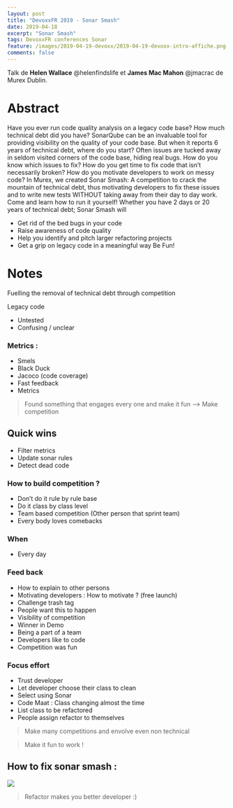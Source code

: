 ```yaml
---
layout: post
title: "DevoxxFR 2019 - Sonar Smash"
date: 2019-04-18
excerpt: "Sonar Smash"
tags: DevoxxFR conferences Sonar
feature: /images/2019-04-19-devoxx/2019-04-19-devoxx-intro-affiche.png
comments: false
---
```


Talk de __Helen Wallace__ @helenfindslife et __James Mac Mahon__ @jmacrac de Murex Dublin.


# Abstract
Have you ever run code quality analysis on a legacy code base?
How much technical debt did you have?
SonarQube can be an invaluable tool for providing visibility on the quality of your code base. But when it reports 6 years of technical debt, where do you start? Often issues are tucked away in seldom visited corners of the code base, hiding real bugs.
How do you know which issues to fix? How do you get time to fix code that isn’t necessarily broken? How do you motivate developers to work on messy code?
In Murex, we created Sonar Smash: A competition to crack the mountain of technical debt, thus motivating developers to fix these issues and to write new tests WITHOUT taking away from their day to day work.
Come and learn how to run it yourself!
Whether you have 2 days or 20 years of technical debt; Sonar Smash will
* Get rid of the bed bugs in your code
* Raise awareness of code quality
* Help you identify and pitch larger refactoring projects
* Get a grip on legacy code in a meaningful way
Be Fun!

# Notes

Fuelling the removal of technical debt through competition

Legacy code
- Untested
- Confusing / unclear

### Metrics :
- Smels
- Black Duck
- Jacoco (code coverage)
- Fast feedback
- Metrics

> Found something that engages every one and make it fun —> Make competition

## Quick wins
- Filter metrics
- Update sonar rules
- Detect dead code

### How to build competition ?
- Don’t do it rule by rule base
- Do it class by class level
- Team based competition (Other person that sprint team)
- Every body loves comebacks

### When
- Every day

### Feed back
- How to explain to other persons
- Motivating developers : How to motivate ? (free launch)
- Challenge trash tag
- People want this to happen
- Visibility of competition
- Winner in Demo
- Being a part of a team
- Developers like to code
- Competition was fun

### Focus effort
- Trust developer
- Let developer choose their class to clean
- Select using Sonar
- Code Maat : Class changing almost the time
- List class to be refactored
- People assign refactor to themselves

> Make many competitions and envolve even non technical

> Make it fun to work !

## How to fix sonar smash :
<img src="{{ site.url }}/images/2019-04-19-devoxx/sonar-smash.png">

> Refactor makes you better developer :)
